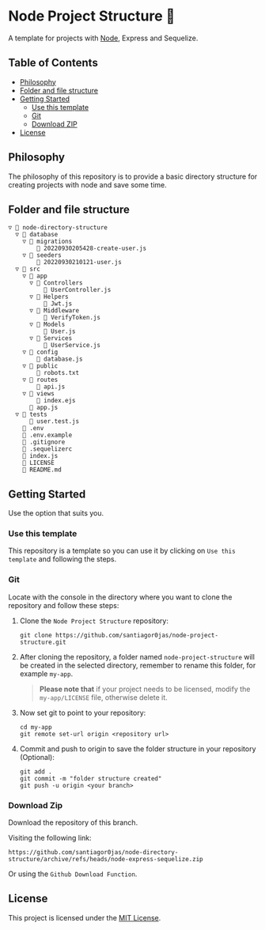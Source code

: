 # Node Project Structure :open_file_folder:
A template for projects with [Node](https://nodejs.org), Express and Sequelize.

## Table of Contents
* [Philosophy](#philosophy)
* [Folder and file structure](#folder-and-file-structure)
* [Getting Started](#getting-started)
    * [Use this template](#use-this-template)
	* [Git](#git)
    * [Download ZIP](#download-zip)
* [License](#license)

## Philosophy
The philosophy of this repository is to provide a basic directory structure for creating projects with node and save some time.

## Folder and file structure
```
▽ 📁 node-directory-structure
  ▽ 📁 database
    ▽ 📁 migrations
        📄 20220930205428-create-user.js
    ▽ 📁 seeders
        📄 20220930210121-user.js
  ▽ 📁 src
    ▽ 📁 app
      ▽ 📁 Controllers
          📄 UserController.js
      ▽ 📁 Helpers
          📄 Jwt.js
      ▽ 📁 Middleware
          📄 VerifyToken.js
      ▽ 📁 Models
          📄 User.js
      ▽ 📁 Services
          📄 UserService.js
    ▽ 📁 config
      	📄 database.js
    ▽ 📁 public
        📄 robots.txt
    ▽ 📁 routes
        📄 api.js
    ▽ 📁 views
        📄 index.ejs
      📄 app.js
  ▽ 📁 tests
      📄 user.test.js
    📄 .env
    📄 .env.example
    📄 .gitignore
    📄 .sequelizerc
    📄 index.js
    📄 LICENSE
    📄 README.md
```

## Getting Started
Use the option that suits you.

### Use this template
This repository is a template so you can use it by clicking on `Use this template` and following the steps.

### Git
Locate with the console in the directory where you want to clone the repository and follow these steps:

1. Clone the `Node Project Structure` repository:
	```console
	git clone https://github.com/santiagor0jas/node-project-structure.git
	```

2. After cloning the repository, a folder named `node-project-structure` will be created in the selected directory, remember to rename this folder, for example `my-app`.
	> **Please note that** if your project needs to be licensed, modify the `my-app/LICENSE` file, otherwise delete it.

3. Now set git to point to your repository:
	```console
	cd my-app
    git remote set-url origin <repository url>
	```

4. Commit and push to origin to save the folder structure in your repository (Optional):
	```console
	git add .
	git commit -m "folder structure created"
	git push -u origin <your branch>
	```

### Download Zip
Download the repository of this branch.

Visiting the following link:
```
https://github.com/santiagor0jas/node-directory-structure/archive/refs/heads/node-express-sequelize.zip
```
Or using the `Github Download Function`.

## License
This project is licensed under the [MIT License](./LICENSE).
